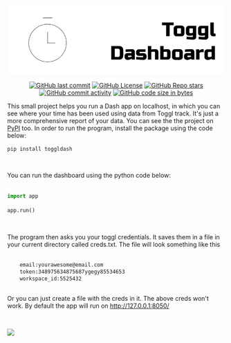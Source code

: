 


![](https://github.com/atharva-2001/Toggl-Dashboard/blob/main/toggldash/images/Untitled.png?raw=true)

<p align = "center">
<a href=""><img alt="GitHub last commit" src="https://img.shields.io/github/last-commit/atharva-2001/Toggl-Dashboard?style=for-the-badge"></a> <a href=""><img alt="GitHub License" src="https://img.shields.io/github/license/atharva-2001/Toggl-Dashboard?style=for-the-badge"></a> <a href=""><img alt="GitHub Repo stars" src="https://img.shields.io/github/stars/atharva-2001/Toggl-Dashboard?style=for-the-badge"></a> <a href=""><img alt="GitHub commit activity" src="https://img.shields.io/github/commit-activity/y/atharva-2001/Toggl-Dashboard?style=for-the-badge"></a> <a href=""><img alt="GitHub code size in bytes" src="https://img.shields.io/github/languages/code-size/atharva-2001/Toggl-Dashboard?style=for-the-badge"></a>
</p>
This small project helps you run a Dash app on localhost, in which you can see where your time has been used using data from Toggl track. It's just a more comprehensive report of your data. 
You can see the the project on <a href = https://pypi.org/project/toggldash/>PyPI</a> too. In order to run the program, install the package using the code below:

```
pip install toggldash
```
</br>

You can run the dashboard using the python code below:

```python

import app

app.run()
```
</br>

The program then asks you your toggl credentials. It saves them in a file in your current directory called creds.txt. The file will look something like this
```

    email:yourawesome@email.com
    token:348975634875687ygegy85534653
    workspace_id:5525432
    
```
Or you can just create a file with the creds in it. The above creds won't work.
By default the app will run on http://127.0.0.1:8050/

</br>

![](https://github.com/bigpappathanos-web/Toggl-Dashboard/blob/main/toggldash/images/Peek%202020-10-12%2013-26.gif?raw=true )

